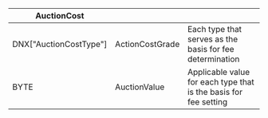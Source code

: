 | AuctionCost            |                 |                                                                  |
| ---------------------- | --------------- | ---------------------------------------------------------------- |
| DNX["AuctionCostType"] | ActionCostGrade | Each type that serves as the basis for fee determination         |
| BYTE                   | AuctionValue    | Applicable value for each type that is the basis for fee setting |